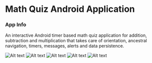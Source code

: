 # Math Quiz Android Application

<h3>App Info</h3>

An interactive Android timer based math quiz application for addition, subtraction and multiplication that takes care of orientation, ancestral navigation, timers, messages, alerts and data persistence.



![Alt text](https://github.com/NehaRege/MathQuiz_Android/blob/master/Screenshot_20161010-231245.png "Optional title")  ![Alt text](https://github.com/NehaRege/MathQuiz_Android/blob/master/Screenshot_20161010-231331.png)  ![Alt text](https://github.com/NehaRege/MathQuiz_Android/blob/master/Screenshot_20161010-231546.png "Optional title")  ![Alt text](https://github.com/NehaRege/MathQuiz_Android/blob/master/Screenshot_20161010-231755.png "Optional title")  ![Alt text](https://github.com/NehaRege/MathQuiz_Android/blob/master/Screenshot_20161010-231816.png "Optional title")


